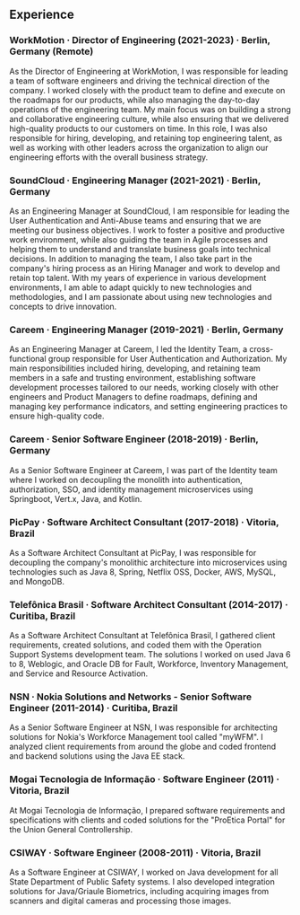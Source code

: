 ## Experience

### WorkMotion · Director of Engineering (2021-2023) · Berlin, Germany (Remote)

As the Director of Engineering at WorkMotion, I was responsible for leading a team of software engineers and driving the technical direction of the company. I worked closely with the product team to define and execute on the roadmaps for our products, while also managing the day-to-day operations of the engineering team. My main focus was on building a strong and collaborative engineering culture, while also ensuring that we delivered high-quality products to our customers on time. In this role, I was also responsible for hiring, developing, and retaining top engineering talent, as well as working with other leaders across the organization to align our engineering efforts with the overall business strategy.

### SoundCloud · Engineering Manager (2021-2021) · Berlin, Germany 

As an Engineering Manager at SoundCloud, I am responsible for leading the User Authentication and Anti-Abuse teams and ensuring that we are meeting our business objectives. I work to foster a positive and productive work environment, while also guiding the team in Agile processes and helping them to understand and translate business goals into technical decisions. In addition to managing the team, I also take part in the company's hiring process as an Hiring Manager and work to develop and retain top talent. With my years of experience in various development environments, I am able to adapt quickly to new technologies and methodologies, and I am passionate about using new technologies and concepts to drive innovation.

### Careem · Engineering Manager (2019-2021) · Berlin, Germany 

As an Engineering Manager at Careem, I led the Identity Team, a cross-functional group responsible for User Authentication and Authorization. My main responsibilities included hiring, developing, and retaining team members in a safe and trusting environment, establishing software development processes tailored to our needs, working closely with other engineers and Product Managers to define roadmaps, defining and managing key performance indicators, and setting engineering practices to ensure high-quality code.

### Careem · Senior Software Engineer (2018-2019) · Berlin, Germany 

As a Senior Software Engineer at Careem, I was part of the Identity team where I worked on decoupling the monolith into authentication, authorization, SSO, and identity management microservices using Springboot, Vert.x, Java, and Kotlin.

### PicPay · Software Architect Consultant (2017-2018) · Vitoria, Brazil

As a Software Architect Consultant at PicPay, I was responsible for decoupling the company's monolithic architecture into microservices using technologies such as Java 8, Spring, Netflix OSS, Docker, AWS, MySQL, and MongoDB.

### Telefônica Brasil · Software Architect Consultant (2014-2017) · Curitiba, Brazil

As a Software Architect Consultant at Telefônica Brasil, I gathered client requirements, created solutions, and coded them with the Operation Support Systems development team. The solutions I worked on used Java 6 to 8, Weblogic, and Oracle DB for Fault, Workforce, Inventory Management, and Service and Resource Activation.

### NSN · Nokia Solutions and Networks - Senior Software Engineer (2011-2014) · Curitiba, Brazil

As a Senior Software Engineer at NSN, I was responsible for architecting solutions for Nokia's Workforce Management tool called "myWFM". I analyzed client requirements from around the globe and coded frontend and backend solutions using the Java EE stack.

### Mogai Tecnologia de Informação · Software Engineer (2011) · Vitoria, Brazil

At Mogai Tecnologia de Informação, I prepared software requirements and specifications with clients and coded solutions for the "ProEtica Portal" for the Union General Controllership.

### CSIWAY · Software Engineer (2008-2011) · Vitoria, Brazil

As a Software Engineer at CSIWAY, I worked on Java development for all State Department of Public Safety systems. I also developed integration solutions for Java/Griaule Biometrics, including acquiring images from scanners and digital cameras and processing those images.
